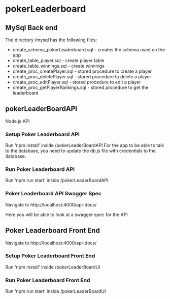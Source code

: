 # pokerLeaderboard

## MySql Back end
The directory /mysql has the following files:
- create_schema_pokerLeaderboard.sql - creates the schema used on the app
- create_table_player.sql -             create player table
- create_table_winnings.sql -           create winnings
- create_proc_createPlayer.sql -        stored procedure to create a player     
- create_proc_deletePlayer.sql -        stored procedure to delete a player       
- create_proc_editPlayer.sql -          stored procedure to edit a player         
- create_proc_getPlayerRankings.sql -   stored procedure to get the leaderboard 


## pokerLeaderBoardAPI
Node.js API 

### Setup Poker Leaderboard API 
Run 'npm install' inside /pokerLeaderBoardAPI
For the app to be able to talk to the database, 
you need to update the db.js file with credentials to the database.

### Run Poker Leaderboard API
Run 'npm run start' inside /pokerLeaderBoardAPI

### Poker Leaderboard API Swagger Spec 
Navigate to http://localhost:4000/api-docs/

Here you will be able to look at a swagger spec for the API

## Poker Leaderboard Front End
Navigate to http://localhost:4000/api-docs/

### Setup Poker Leaderboard Front End
Run 'npm install' inside /pokerLeaderBoardUI

### Run Poker Leaderboard Front End
Run 'npm run start' inside /pokerLeaderBoardUI

